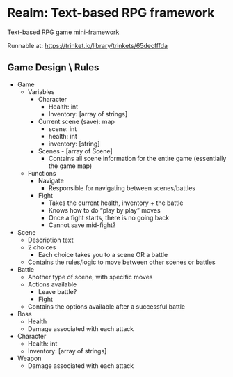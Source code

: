 # Realm: Text-based RPG framework

Text-based RPG game mini-framework

Runnable at: https://trinket.io/library/trinkets/65decfffda

## Game Design \ Rules

* Game
    * Variables
        * Character
            * Health: int
            * Inventory: [array of strings]
        * Current scene (save): map
            * scene: int
            * health: int
            * inventory: [string]
        * Scenes - [array of Scene]
            * Contains all scene information for the entire game (essentially the game map)
    * Functions
        * Navigate
            * Responsible for navigating between scenes/battles
        * Fight
            * Takes the current health, inventory + the battle
            * Knows how to do “play by play” moves
            * Once a fight starts, there is no going back
            * Cannot save mid-fight?
* Scene
    * Description text
    * 2 choices
        * Each choice takes you to a scene OR a battle
    * Contains the rules/logic to move between other scenes or battles
* Battle
    * Another type of scene, with specific moves
    * Actions available
        * Leave battle?
        * Fight
    * Contains the options available after a successful battle
* Boss
    * Health
    * Damage associated with each attack
* Character
    * Health: int
    * Inventory: [array of strings]
* Weapon
    * Damage associated with each attack
